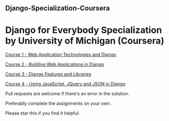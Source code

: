 ## Django-Specialization-Coursera

# Django for Everybody Specialization by University of Michigan (Coursera) 

[Course 1 - Web Application Technologies and Django](https://github.com/priya5110/Django-Specialization-Coursera/tree/main/Web%20Application%20Technologies%20and%20Django)

[Course 2 - Building Web Applications in Django](https://github.com/priya5110/Django-Specialization-Coursera/tree/main/Building%20Web%20Applications%20in%20Django)

[Course 3 - Django Features and Libraries](https://github.com/priya5110/Django-Specialization-Coursera/tree/main/Django%20Features%20and%20Libraries)

[Course 4 - Using JavaScript, JQuery and JSON in Django](https://github.com/priya5110/Django-Specialization-Coursera/tree/main/Using%20JavaScript%2C%20JQuery%2C%20and%20JSON%20in%20Django)

Pull requests are welcome if there's an error in the solution.

Preferably complete the assignments on your own. 

Please star this if you find it helpful.
